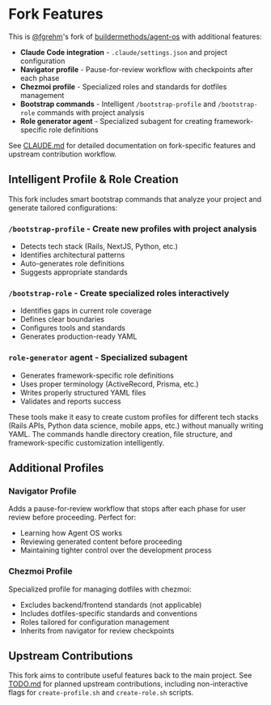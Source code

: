 # Fork Features

This is [@fgrehm](https://github.com/fgrehm)'s fork of [buildermethods/agent-os](https://github.com/buildermethods/agent-os) with additional features:

- **Claude Code integration** - `.claude/settings.json` and project configuration
- **Navigator profile** - Pause-for-review workflow with checkpoints after each phase
- **Chezmoi profile** - Specialized roles and standards for dotfiles management
- **Bootstrap commands** - Intelligent `/bootstrap-profile` and `/bootstrap-role` commands with project analysis
- **Role generator agent** - Specialized subagent for creating framework-specific role definitions

See [CLAUDE.md](CLAUDE.md) for detailed documentation on fork-specific features and upstream contribution workflow.

## Intelligent Profile & Role Creation

This fork includes smart bootstrap commands that analyze your project and generate tailored configurations:

### `/bootstrap-profile` - Create new profiles with project analysis

- Detects tech stack (Rails, NextJS, Python, etc.)
- Identifies architectural patterns
- Auto-generates role definitions
- Suggests appropriate standards

### `/bootstrap-role` - Create specialized roles interactively

- Identifies gaps in current role coverage
- Defines clear boundaries
- Configures tools and standards
- Generates production-ready YAML

### `role-generator` agent - Specialized subagent

- Generates framework-specific role definitions
- Uses proper terminology (ActiveRecord, Prisma, etc.)
- Writes properly structured YAML files
- Validates and reports success

These tools make it easy to create custom profiles for different tech stacks (Rails APIs, Python data science, mobile apps, etc.) without manually writing YAML. The commands handle directory creation, file structure, and framework-specific customization intelligently.

## Additional Profiles

### Navigator Profile

Adds a pause-for-review workflow that stops after each phase for user review before proceeding. Perfect for:
- Learning how Agent OS works
- Reviewing generated content before proceeding
- Maintaining tighter control over the development process

### Chezmoi Profile

Specialized profile for managing dotfiles with chezmoi:
- Excludes backend/frontend standards (not applicable)
- Includes dotfiles-specific standards and conventions
- Roles tailored for configuration management
- Inherits from navigator for review checkpoints

## Upstream Contributions

This fork aims to contribute useful features back to the main project. See [TODO.md](TODO.md) for planned upstream contributions, including non-interactive flags for `create-profile.sh` and `create-role.sh` scripts.

